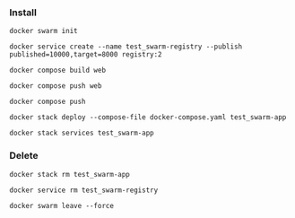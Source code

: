 ### Install

`docker swarm init`

`docker service create --name test_swarm-registry --publish published=10000,target=8000 registry:2`

`docker compose build web`

`docker compose push web`

`docker compose push`

`docker stack deploy --compose-file docker-compose.yaml test_swarm-app`

`docker stack services test_swarm-app`

### Delete

`docker stack rm test_swarm-app`

`docker service rm test_swarm-registry`

`docker swarm leave --force`
